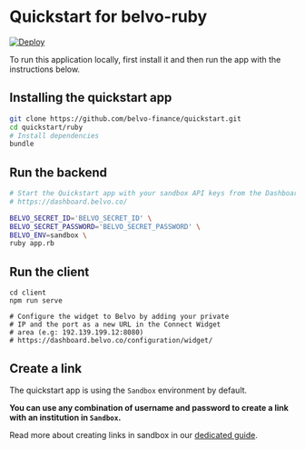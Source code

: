 # Quickstart for belvo-ruby

[![Deploy](https://www.herokucdn.com/deploy/button.svg)](https://heroku.com/deploy?template=https://github.com/belvo-finance/quickstart/tree/master/ruby)

To run this application locally, first install it and then run the app with the instructions below.

## Installing the quickstart app

``` bash
git clone https://github.com/belvo-finance/quickstart.git
cd quickstart/ruby
# Install dependencies
bundle
```

## Run the backend
``` bash
# Start the Quickstart app with your sandbox API keys from the Dashboard
# https://dashboard.belvo.co/

BELVO_SECRET_ID='BELVO_SECRET_ID' \
BELVO_SECRET_PASSWORD='BELVO_SECRET_PASSWORD' \
BELVO_ENV=sandbox \
ruby app.rb
```

## Run the client
```
cd client
npm run serve

# Configure the widget to Belvo by adding your private
# IP and the port as a new URL in the Connect Widget 
# area (e.g: 192.139.199.12:8080)
# https://dashboard.belvo.co/configuration/widget/
```

## Create a link
The quickstart app is using the `Sandbox` environment by default.

**You can use any combination of username and password to create a link with an institution in `Sandbox`.**

Read more about creating links in sandbox in our [dedicated guide](https://developers.belvo.co/docs/test-in-sandbox#create-links-in-sandbox).
